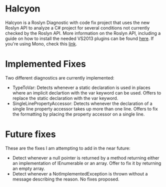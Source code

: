 Halcyon
=======

Halcyon is a Roslyn Diagnostic with code fix project that uses the new Roslyn API to analyze a C# project for several conditions not currently checked by the Roslyn API. More information on the Roslyn API, including a guide on how to install the needed VS2013 plugins can be found [here](roslyn.codeplex.com). If you're using Mono, check this [link](http://tirania.org/blog/archive/2014/Apr-09.html).

Implemented Fixes
=================

Two different diagnostics are currently implemented:

- TypeToVar: Detects whenever a static declaration is used in places where an implicit declartion with the var keyword can be used. Offers to replace the static declaration with the var keyword.
- SingleLinePropertyAccessor: Detects whenever the declaration of a single line property accessor takes up more than one line. Offers to fix the formatting by placing the property accessor on a single line.


Future fixes
============

These are the fixes I am attempting to add in the near future:

- Detect whenever a null pointer is returned by a method returning either an implementation of IEnumerable<T> or an array. Offer to fix it by returning an empty array.
- Detect whenever a NotImplementedException is thrown without a message describing the reason. No fixes proposed.


